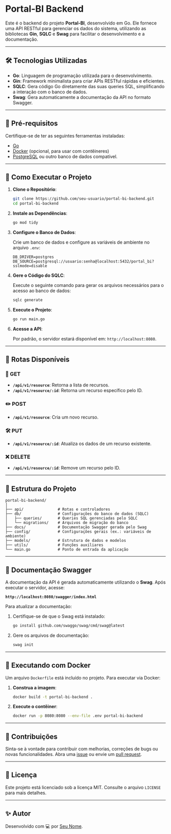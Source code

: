 
# Portal-BI Backend

Este é o backend do projeto **Portal-BI**, desenvolvido em Go. Ele fornece uma API RESTful para gerenciar os dados do sistema, utilizando as bibliotecas **Gin**, **SQLC** e **Swag** para facilitar o desenvolvimento e a documentação.

---

## 🛠️ Tecnologias Utilizadas

- **Go**: Linguagem de programação utilizada para o desenvolvimento.
- **Gin**: Framework minimalista para criar APIs RESTful rápidas e eficientes.
- **SQLC**: Gera código Go diretamente das suas queries SQL, simplificando a interação com o banco de dados.
- **Swag**: Gera automaticamente a documentação da API no formato Swagger.

---

## 🔧 Pré-requisitos

Certifique-se de ter as seguintes ferramentas instaladas:

- [Go](https://golang.org/doc/install)
- [Docker](https://www.docker.com/) (opcional, para usar com contêineres)
- [PostgreSQL](https://www.postgresql.org/) ou outro banco de dados compatível.

---

## 🚀 Como Executar o Projeto

1. **Clone o Repositório**:

   ```bash
   git clone https://github.com/seu-usuario/portal-bi-backend.git
   cd portal-bi-backend
   ```

2. **Instale as Dependências**:

   ```bash
   go mod tidy
   ```

3. **Configure o Banco de Dados**:

   Crie um banco de dados e configure as variáveis de ambiente no arquivo `.env`:

   ```env
   DB_DRIVER=postgres
   DB_SOURCE=postgresql://usuario:senha@localhost:5432/portal_bi?sslmode=disable
   ```

4. **Gere o Código do SQLC**:

   Execute o seguinte comando para gerar os arquivos necessários para o acesso ao banco de dados:

   ```bash
   sqlc generate
   ```

5. **Execute o Projeto**:

   ```bash
   go run main.go
   ```

6. **Acesse a API**:

   Por padrão, o servidor estará disponível em: `http://localhost:8080`.

---

## 📖 Rotas Disponíveis

### 📄 GET
- **`/api/v1/resource`**: Retorna a lista de recursos.
- **`/api/v1/resource/:id`**: Retorna um recurso específico pelo ID.

### ✏️ POST
- **`/api/v1/resource`**: Cria um novo recurso.

### 🛠️ PUT
- **`/api/v1/resource/:id`**: Atualiza os dados de um recurso existente.

### ❌ DELETE
- **`/api/v1/resource/:id`**: Remove um recurso pelo ID.

---

## 🧩 Estrutura do Projeto

```
portal-bi-backend/
│
├── api/               # Rotas e controladores
├── db/                # Configurações do banco de dados (SQLC)
│   ├── queries/       # Queries SQL gerenciadas pelo SQLC
│   └── migrations/    # Arquivos de migração do banco
├── docs/              # Documentação Swagger gerada pelo Swag
├── config/            # Configurações gerais (ex.: variáveis de ambiente)
├── models/            # Estrutura de dados e modelos
├── utils/             # Funções auxiliares
└── main.go            # Ponto de entrada da aplicação
```

---

## 📄 Documentação Swagger

A documentação da API é gerada automaticamente utilizando o **Swag**. Após executar o servidor, acesse:

**`http://localhost:8080/swagger/index.html`**

Para atualizar a documentação:

1. Certifique-se de que o Swag está instalado:

   ```bash
   go install github.com/swaggo/swag/cmd/swag@latest
   ```

2. Gere os arquivos de documentação:

   ```bash
   swag init
   ```

---

## 🐋 Executando com Docker

Um arquivo `Dockerfile` está incluído no projeto. Para executar via Docker:

1. **Construa a imagem**:

   ```bash
   docker build -t portal-bi-backend .
   ```

2. **Execute o contêiner**:

   ```bash
   docker run -p 8080:8080 --env-file .env portal-bi-backend
   ```

---

## 📝 Contribuições

Sinta-se à vontade para contribuir com melhorias, correções de bugs ou novas funcionalidades. Abra uma [issue](https://github.com/seu-usuario/portal-bi-backend/issues) ou envie um [pull request](https://github.com/seu-usuario/portal-bi-backend/pulls).

---

## 📄 Licença

Este projeto está licenciado sob a licença MIT. Consulte o arquivo `LICENSE` para mais detalhes.

---

## ✨ Autor

Desenvolvido com 💻 por [Seu Nome](https://github.com/jebob28).
